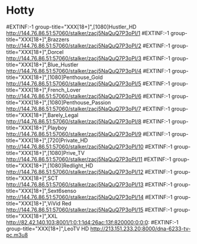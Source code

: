 # Hotty
#EXTINF:-1 group-title="XXX[18+]",[1080]Hustler_HD
http://144.76.86.51:57060/stalker/zacj5NaQuQ7P3oPI/1
#EXTINF:-1 group-title="XXX[18+]",Brazzers
http://144.76.86.51:57060/stalker/zacj5NaQuQ7P3oPI/2
#EXTINF:-1 group-title="XXX[18+]",Dorcel
http://144.76.86.51:57060/stalker/zacj5NaQuQ7P3oPI/3
#EXTINF:-1 group-title="XXX[18+]",Blue_Hustler
http://144.76.86.51:57060/stalker/zacj5NaQuQ7P3oPI/4
#EXTINF:-1 group-title="XXX[18+]",[1080]Penthouse_Gold
http://144.76.86.51:57060/stalker/zacj5NaQuQ7P3oPI/5
#EXTINF:-1 group-title="XXX[18+]",French_Lover
http://144.76.86.51:57060/stalker/zacj5NaQuQ7P3oPI/6
#EXTINF:-1 group-title="XXX[18+]",[1080]Penthouse_Passion
http://144.76.86.51:57060/stalker/zacj5NaQuQ7P3oPI/7
#EXTINF:-1 group-title="XXX[18+]",Barely_Legal
http://144.76.86.51:57060/stalker/zacj5NaQuQ7P3oPI/8
#EXTINF:-1 group-title="XXX[18+]",Playboy
http://144.76.86.51:57060/stalker/zacj5NaQuQ7P3oPI/9
#EXTINF:-1 group-title="XXX[18+]",[720]Private_HD
http://144.76.86.51:57060/stalker/zacj5NaQuQ7P3oPI/10
#EXTINF:-1 group-title="XXX[18+]",[1080]Prive_TV
http://144.76.86.51:57060/stalker/zacj5NaQuQ7P3oPI/11
#EXTINF:-1 group-title="XXX[18+]",[1080]Redlight_HD
http://144.76.86.51:57060/stalker/zacj5NaQuQ7P3oPI/12
#EXTINF:-1 group-title="XXX[18+]",SCT
http://144.76.86.51:57060/stalker/zacj5NaQuQ7P3oPI/13
#EXTINF:-1 group-title="XXX[18+]",Sext6senso
http://144.76.86.51:57060/stalker/zacj5NaQuQ7P3oPI/14
#EXTINF:-1 group-title="XXX[18+]",ViVid Red
http://144.76.86.51:57060/stalker/zacj5NaQuQ7P3oPI/15
#EXTINF:-1 group-title="XXX[18+]",XXL
http://82.42.140.103:8001/1:0:1:1d4:26ac:13f:820000:0:0:0:
#EXTINF:-1 group-title="XXX[18+]",LeoTV HD
http://213.151.233.20:8000/dna-6233-tv-pc.m3u8
